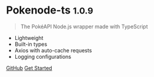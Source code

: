 # Pokenode-ts <small>1.0.9</small>

> The PokéAPI Node.js wrapper made with TypeScript

- Lightweight
- Built-in types
- Axios with auto-cache requests
- Logging configurations

[GitHub](https://github.com/Gabb-c/pokenode-ts)
[Get Started](#main)
